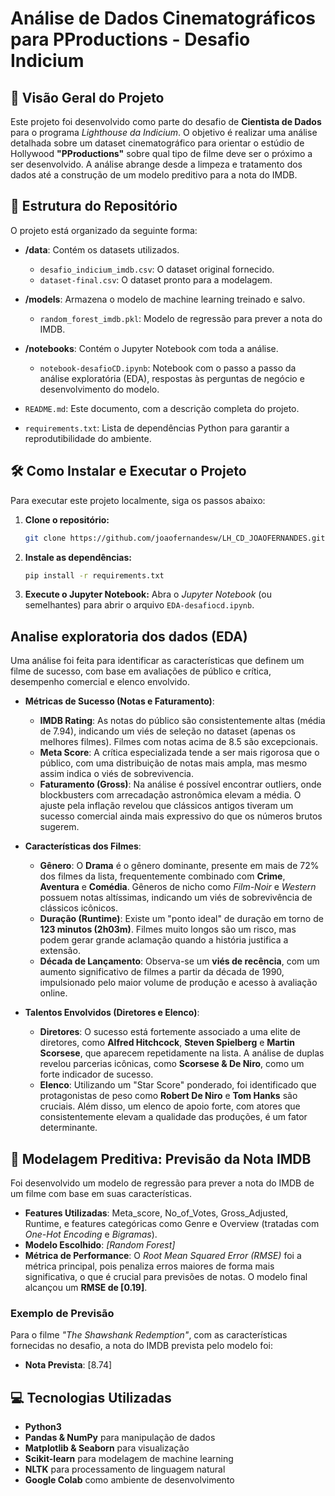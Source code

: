 # Análise de Dados Cinematográficos para PProductions - Desafio Indicium

## 📝 Visão Geral do Projeto

Este projeto foi desenvolvido como parte do desafio de **Cientista de Dados** para o programa *Lighthouse da Indicium*. O objetivo é realizar uma análise detalhada sobre um dataset cinematográfico para orientar o estúdio de Hollywood **"PProductions"** sobre qual tipo de filme deve ser o próximo a ser desenvolvido. A análise abrange desde a limpeza e tratamento dos dados até a construção de um modelo preditivo para a nota do IMDB.

## 📂 Estrutura do Repositório

O projeto está organizado da seguinte forma:

-   **/data**: Contém os datasets utilizados.
    -   `desafio_indicium_imdb.csv`: O dataset original fornecido.
    -   `dataset-final.csv`: O dataset pronto para a modelagem.
      
-   **/models**: Armazena o modelo de machine learning treinado e salvo.
    -   `random_forest_imdb.pkl`: Modelo de regressão para prever a nota do IMDB.
      
-   **/notebooks**: Contém o Jupyter Notebook com toda a análise.
    -   `notebook-desafioCD.ipynb`: Notebook com o passo a passo da análise exploratória (EDA), respostas às perguntas de negócio e desenvolvimento do modelo.
      
-   `README.md`: Este documento, com a descrição completa do projeto.
-   `requirements.txt`: Lista de dependências Python para garantir a reprodutibilidade do ambiente.

## 🛠️ Como Instalar e Executar o Projeto

Para executar este projeto localmente, siga os passos abaixo:

1.  **Clone o repositório:**
    ```bash
    git clone https://github.com/joaofernandesw/LH_CD_JOAOFERNANDES.git
    ```

2.  **Instale as dependências:**
    ```bash
    pip install -r requirements.txt
    ```
3.  **Execute o Jupyter Notebook:**
    Abra o *Jupyter Notebook* (ou semelhantes) para abrir o arquivo `EDA-desafiocd.ipynb`.

## Analise exploratoria dos dados (EDA)

Uma análise foi feita para identificar as características que definem um filme de sucesso, com base em avaliações de público e crítica, desempenho comercial e elenco envolvido.

- **Métricas de Sucesso (Notas e Faturamento)**:
    - **IMDB Rating**: As notas do público são consistentemente altas (média de 7.94), indicando um viés de seleção no dataset (apenas os melhores filmes). Filmes com notas acima de 8.5 são excepcionais.
    - **Meta Score**: A crítica especializada tende a ser mais rigorosa que o público, com uma distribuição de notas mais ampla, mas mesmo assim indica o viés de sobrevivencia. 
    - **Faturamento (Gross)**: Na análise é possível encontrar outliers, onde blockbusters com arrecadação astronômica elevam a média. O ajuste pela inflação revelou que clássicos antigos tiveram um sucesso comercial ainda mais expressivo do que os números brutos sugerem. 

- **Características dos Filmes**:
    - **Gênero**: O **Drama** é o gênero dominante, presente em mais de 72% dos filmes da lista, frequentemente combinado com **Crime**, **Aventura** e **Comédia**. Gêneros de nicho como *Film-Noir* e *Western* possuem notas altíssimas, indicando um viés de sobrevivência de clássicos icônicos.
    - **Duração (Runtime)**: Existe um "ponto ideal" de duração em torno de **123 minutos (2h03m)**. Filmes muito longos são um risco, mas podem gerar grande aclamação quando a história justifica a extensão.
    - **Década de Lançamento**: Observa-se um **viés de recência**, com um aumento significativo de filmes a partir da década de 1990, impulsionado pelo maior volume de produção e acesso à avaliação online.

- **Talentos Envolvidos (Diretores e Elenco)**:
    - **Diretores**: O sucesso está fortemente associado a uma elite de diretores, como **Alfred Hitchcock**, **Steven Spielberg** e **Martin Scorsese**, que aparecem repetidamente na lista. A análise de duplas revelou parcerias icônicas, como **Scorsese & De Niro**, como um forte indicador de sucesso.
    - **Elenco**: Utilizando um "Star Score" ponderado, foi identificado que protagonistas de peso como **Robert De Niro** e **Tom Hanks** são cruciais. Além disso, um elenco de apoio forte, com atores que consistentemente elevam a qualidade das produções, é um fator determinante.

## 🤖 Modelagem Preditiva: Previsão da Nota IMDB

Foi desenvolvido um modelo de regressão para prever a nota do IMDB de um filme com base em suas características.

-   **Features Utilizadas**: Meta_score, No_of_Votes, Gross_Adjusted, Runtime, e features categóricas como Genre e Overview (tratadas com *One-Hot Encoding* e *Bigramas*).
-   **Modelo Escolhido**: *[Random Forest]*
-   **Métrica de Performance**: O *Root Mean Squared Error (RMSE)* foi a métrica principal, pois penaliza erros maiores de forma mais significativa, o que é crucial para previsões de notas. O modelo final alcançou um **RMSE de [0.19]**.

### Exemplo de Previsão

Para o filme *"The Shawshank Redemption"*, com as características fornecidas no desafio, a nota do IMDB prevista pelo modelo foi:

-   **Nota Prevista**: [8.74]

## 💻 Tecnologias Utilizadas

-   **Python3**
-   **Pandas & NumPy** para manipulação de dados
-   **Matplotlib & Seaborn** para visualização
-   **Scikit-learn** para modelagem de machine learning
-   **NLTK** para processamento de linguagem natural
-   **Google Colab** como ambiente de desenvolvimento
